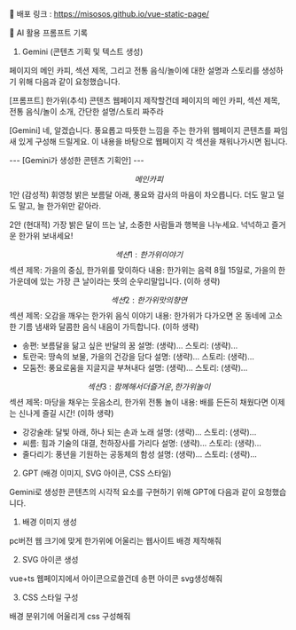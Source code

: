 🔗 배포 링크 : https://misosos.github.io/vue-static-page/

🤖 AI 활용 프롬프트 기록

1. Gemini (콘텐츠 기획 및 텍스트 생성)

페이지의 메인 카피, 섹션 제목, 그리고 전통 음식/놀이에 대한 설명과 스토리를 생성하기 위해 다음과 같이 요청했습니다.

[프롬프트]
한가위(추석) 콘텐츠 웹페이지 제작할건데 페이지의 메인 카피, 섹션 제목, 전통 음식/놀이 소개, 간단한 설명/스토리 짜주라

[Gemini]
네, 알겠습니다. 풍요롭고 따뜻한 느낌을 주는 한가위 웹페이지 콘텐츠를 짜임새 있게 구성해 드릴게요. 이 내용을 바탕으로 웹페이지 각 섹션을 채워나가시면 됩니다.

--- [Gemini가 생성한 콘텐츠 기획안] ---

$$메인 카피$$
1안 (감성적)
휘영청 밝은 보름달 아래, 풍요와 감사의 마음이 차오릅니다.
더도 말고 덜도 말고, 늘 한가위만 같아라.

2안 (현대적)
가장 밝은 달이 뜨는 날, 소중한 사람들과 행복을 나누세요.
넉넉하고 즐거운 한가위 보내세요!

$$섹션 1: 한가위 이야기$$
섹션 제목: 가을의 중심, 한가위를 맞이하다
내용: 한가위는 음력 8월 15일로, 가을의 한가운데에 있는 가장 큰 날이라는 뜻의 순우리말입니다. (이하 생략)

$$섹션 2: 한가위 맛의 향연$$
섹션 제목: 오감을 깨우는 한가위 음식 이야기
내용: 한가위가 다가오면 온 동네에 고소한 기름 냄새와 달콤한 음식 내음이 가득합니다. (이하 생략)

- 송편: 보름달을 닮고 싶은 반달의 꿈
  설명: (생략)...
  스토리: (생략)...
- 토란국: 땅속의 보물, 가을의 건강을 담다
  설명: (생략)...
  스토리: (생략)...
- 모둠전: 풍요로움을 지글지글 부쳐내다
  설명: (생략)...
  스토리: (생략)...

$$섹션 3: 함께해서 더 즐거운, 한가위 놀이$$
섹션 제목: 마당을 채우는 웃음소리, 한가위 전통 놀이
내용: 배를 든든히 채웠다면 이제는 신나게 즐길 시간! (이하 생략)

- 강강술래: 달빛 아래, 하나 되는 손과 노래
  설명: (생략)...
  스토리: (생략)...
- 씨름: 힘과 기술의 대결, 천하장사를 가리다
  설명: (생략)...
  스토리: (생략)...
- 줄다리기: 풍년을 기원하는 공동체의 함성
  설명: (생략)...
  스토리: (생략)...


2. GPT (배경 이미지, SVG 아이콘, CSS 스타일)

Gemini로 생성한 콘텐츠의 시각적 요소를 구현하기 위해 GPT에 다음과 같이 요청했습니다.

1) 배경 이미지 생성

pc버전 웹 크기에 맞게 한가위에 어울리는 웹사이트 배경 제작해줘

2) SVG 아이콘 생성

vue+ts 웹페이지에서 아이콘으로쓸건데 송편 아이콘 svg생성해줘

3) CSS 스타일 구성

배경 분위기에 어울리게 css 구성해줘
